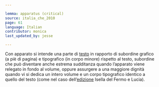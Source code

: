 ```yaml
---

lemma: apparatus (critical)
source: italia_che_2010
page: 61
language: Italian
contributor: monica
last_updated_by: jesse

---
```


Con apparato si intende una parte di [testo](text.html) in rapporto di subordine grafico (a piè di pagina) e tipografico (in corpo minore) rispetto al testo, subordine che può diventare anche estrema sudditanza quando l’apparato viene relegato in fondo al volume, oppure assurgere a una maggiore dignità quando vi si dedica un intero volume e un corpo tipografico identico a quello del testo (come nel caso dell’[edizione](editionScholarly.html) Isella del Fermo e Lucia).
